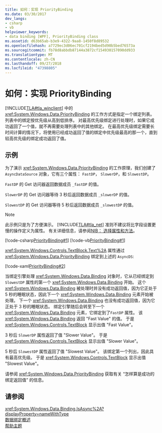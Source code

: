 ```yaml
---
title: 如何：实现 PriorityBinding
ms.date: 03/30/2017
dev_langs:
- csharp
- vb
helpviewer_keywords:
- data binding [WPF], PriorityBinding class
ms.assetid: d63b65ab-b3e9-4322-9aa8-1450f8d89532
ms.openlocfilehash: a7729ec3d06ec701cf2194bed5d90b5bed76573a
ms.sourcegitcommit: fb78d8abbdb87144a3872cf154930157090dd933
ms.translationtype: MT
ms.contentlocale: zh-CN
ms.lasthandoff: 09/27/2018
ms.locfileid: "47398805"
---
```

# <a name="how-to-implement-prioritybinding"></a>如何：实现 PriorityBinding
[!INCLUDE[TLA#tla_winclient](../../../../includes/tlasharptla-winclient-md.md)] 中的 <xref:System.Windows.Data.PriorityBinding> 的工作方式是指定一个绑定列表。 列表中的绑定按优先级从高到低排序。 对最高优先级绑定进行处理时，如果它成功返回了一个值，就不再需要处理列表中的其他绑定。 在最高优先级绑定需要长时间计算的情况下，将使用已经成功返回了值的绑定中优先级最高的那一个，直到较高优先级的绑定成功返回了值。  
  
## <a name="example"></a>示例  
 为了演示 <xref:System.Windows.Data.PriorityBinding> 的工作原理，我们创建了 `AsyncDataSource` 对象，它有三个属性： `FastDP`， `SlowerDP`，和 `SlowestDP`。  
  
 `FastDP` 的 Get 访问器返回数据成员 `_fastDP` 的值。  
  
 `SlowerDP` 的 Get 访问器等待 3 秒后返回数据成员 `_slowerDP` 的值。  
  
 `SlowestDP` 的 Get 访问器等待 5 秒后返回数据成员 `_slowestDP` 的值。  
  
> [!NOTE]
>  此示例只是为了方便演示。 [!INCLUDE[TLA#tla_net](../../../../includes/tlasharptla-net-md.md)] 准则不建议将比字段设置更慢的操作定义为属性。 有关详细信息，请参阅[NIB： 选择属性和方法](https://msdn.microsoft.com/library/55825e8f-7e2e-448a-9505-7217cc91b1af)。  
  
 [!code-csharp[PriorityBinding#1](../../../../samples/snippets/csharp/VS_Snippets_Wpf/PriorityBinding/CSharp/Window1.xaml.cs#1)]
 [!code-vb[PriorityBinding#1](../../../../samples/snippets/visualbasic/VS_Snippets_Wpf/PriorityBinding/VisualBasic/AsyncDataSource.vb#1)]  
  
 <xref:System.Windows.Controls.TextBlock.Text%2A> 属性通过 <xref:System.Windows.Data.PriorityBinding> 绑定到上述的 `AsyncDS`:  
  
 [!code-xaml[PriorityBinding#2](../../../../samples/snippets/csharp/VS_Snippets_Wpf/PriorityBinding/CSharp/Window1.xaml#2)]  
  
 当绑定引擎处理 <xref:System.Windows.Data.Binding> 对象时，它从已经绑定到 `SlowestDP` 属性的第一个 <xref:System.Windows.Data.Binding> 开始。 这个<xref:System.Windows.Data.Binding> 被处理时并没有成功返回值，因为它正处于 5 秒的睡眠状态，因此下一个 <xref:System.Windows.Data.Binding> 元素开始被处理。 下一个 <xref:System.Windows.Data.Binding> 也没有成功返回值，因为它正处于 3 秒的睡眠状态。 绑定引擎随后会转至下一个 <xref:System.Windows.Data.Binding> 元素，它绑定到了`FastDP` 属性。 该<xref:System.Windows.Data.Binding> 返回 "Fast Value" 的值。 于是 <xref:System.Windows.Controls.TextBlock> 显示出值 "Fast Value"。  
  
 3 秒后 `SlowerDP` 属性返回了值 "Slower Value"。 于是 <xref:System.Windows.Controls.TextBlock> 显示出值 "Slower Value"。  
  
 5 秒后 `SlowestDP` 属性返回了值 "Slowest Value"。 该绑定第一个列出，因此具有最高优先级。 于是 <xref:System.Windows.Controls.TextBlock> 显示出值 "Slowest Value"。  
  
 请参阅 <xref:System.Windows.Data.PriorityBinding> 获取有关 “怎样算是成功的绑定返回值” 的信息。  
  
## <a name="see-also"></a>请参阅  
 <xref:System.Windows.Data.Binding.IsAsync%2A?displayProperty=nameWithType>  
 [数据绑定概述](../../../../docs/framework/wpf/data/data-binding-overview.md)  
 [帮助主题](../../../../docs/framework/wpf/data/data-binding-how-to-topics.md)
